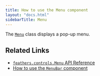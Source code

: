 ```yaml
---
title: How to use the Menu component
layout: "docs.html"
sidebarTitle: Menu
---
```


The [`Menu`](https://api.feathersui.com/unstable/feathers/controls/Menu.html) class displays a pop-up menu.

## Related Links

- [`feathers.controls.Menu` API Reference](https://api.feathersui.com/unstable/feathers/controls/Menu.html)
- [How to use the `MenuBar` component](./menu-bar.md)
